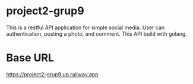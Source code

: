# project2-grup9
This is a restful API application for simple social media. User can authentication, posting a photo, and comment. This API build with golang.

# Base URL
https://project2-grup9.up.railway.app
